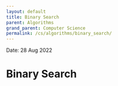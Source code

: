 ```yaml
---
layout: default
title: Binary Search
parent: Algorithms
grand_parent: Computer Science
permalink: /cs/algorithms/binary_search/
---
```


Date: 28 Aug 2022

# Binary Search
